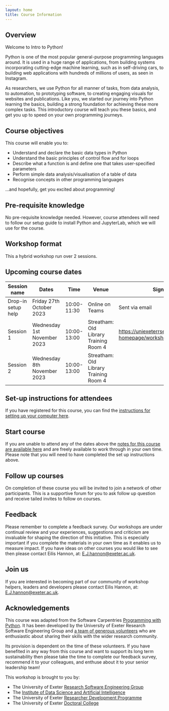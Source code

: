 ```yaml
---
layout: home
title: Course Information
---
```



## Overview

Welcome to Intro to Python! 

Python is one of the most popular general-purpose programming languages around. It is used in a huge range of applications, from building systems incorporating cutting-edge machine learning, such as in self-driving cars, to building web applications with hundreds of millions of users, as seen in Instagram.

As researchers, we use Python for all manner of tasks, from data analysis, to automation, to prototyping software, to creating engaging visuals for websites and publications. Like you, we started our journey into Python learning the basics, building a strong foundation for achieving these more complex tasks. This introductory course will teach you these basics, and get you up to speed on your own programming journeys.

## Course objectives

This course will enable you to:

- Understand and declare the basic data types in Python
- Understand the basic principles of control flow and for loops
- Describe what a function is and define one that takes user-specified parameters
- Perform simple data analysis/visualisation of a table of data
- Recognise concepts in other programming languages

...and hopefully, get you excited about programming!

## Pre-requisite knowledge

No pre-requisite knowledge needed. However, course attendees will need to follow our setup guide to install Python and JupyterLab, which we will use for the course.

## Workshop format

This a hybrid workshop run over 2 sessions.

## Upcoming course dates

|Session name | Dates | Time  | Venue | Sign up link |
|--- |--- |--- |--- | --- |
| Drop-in setup help |Friday 27th October 2023 | 10:00-11:30 | Online on Teams |  Sent via email  |
| Session 1 | Wednesday 1st November 2023 | 10:00-13:00 | Streatham: Old Library Training Room 4  | <https://uniexeterrse.github.io/workshop-homepage/workshops.html> |
| Session 2 | Wednesday 8th November 2023 | 10:00-13:00 | Streatham: Old Library Training Room 4  |  |


## Set-up instructions for attendees

If you have registered for this course, you can find the [instructions for setting up your computer here](https://uniexeterrse.github.io/intro-to-python/setup.html).

## Start course

If you are unable to attend any of the dates above the [notes for this course are available here](https://uniexeterrse.github.io/intro-to-python/contents.html) and are freely available to work through in your own time. Please note that you will need to have completed the set up instructions above.

## Follow up courses

On completion of these course you will be invited to join a network of other participants. This is a supportive forum for you to ask follow up question and receive tailed invites to follow on courses.

## Feedback

Please remember to complete a feedback survey. Our workshops are under continual review and your experiences, suggestions and criticism are invaluable for shaping the direction of this initiative. This is especially important if you complete the materials in your own time as it enables us to measure impact. If you have ideas on other courses you would like to see then please contact Eilis Hannon, at: <E.J.hannon@exeter.ac.uk>.

## Join us

If you are interested in becoming part of our community of workshop helpers, leaders and developers please contact Eilis Hannon, at: <E.J.hannon@exeter.ac.uk>.

## Acknowledgements

This course was adapted from the Software Carpentries [Programming with Python](https://swcarpentry.github.io/python-novice-inflammation/). It has been developed by the University of Exeter Research Software Engineering Group and [a team of generous volunteers](https://uniexeterrse.github.io/intro-to-python/acknowledgements.html) who are enthusiastic about sharing their skills with the wider research community.

Its provision is dependent on the time of these volunteers. If you have benefited in any way from this course and want to support its long term sustainability then please take the time to complete our feedback survey, recommend it to your colleagues, and enthuse about it to your senior leadership team!

This workshop is brought to you by:

- The University of Exeter [Research Software Engineering Group](https://www.exeter.ac.uk/research/idsai/team/researchsoftwareengineers/)
- The [Institute of Data Science and Artificial Intelligence](https://www.exeter.ac.uk/research/idsai/)
- The University of Exeter [Researcher Development Programme](https://www.exeter.ac.uk/research/doctoralcollege/early-career-researchers/traininganddevelopment/rdprogramme/)
- The University of Exeter [Doctoral College](https://www.exeter.ac.uk/research/doctoralcollege/)
